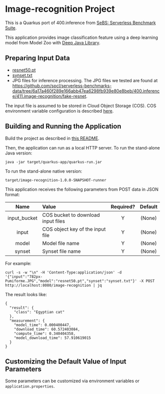 # Image-recognition Project

This is a Quarkus port of 400.inference from [SeBS: Serverless Benchmark Suite](https://github.com/spcl/serverless-benchmarks).

This application provides image classification feature using a deep learning model from Model Zoo with [Deep Java Library](https://djl.ai/).

## Preparing Input Data

- [resnet50.pt](src/main/resources/resnet50.pt)
- [synset.txt](src/main/resources/synset.txt)
- JPG files for inference processing. The JPG files we tested are found at https://github.com/spcl/serverless-benchmarks-data/tree/6a17a460f289e166abb47ea6298fb939e80e8beb/400.inference/411.image-recognition/fake-resnet.

The input file is assumed to be stored in Cloud Object Storage (COS). COS environment variable configuration is described [here]( ../UsingCloudObjectStorage.md).

## Building and Running the Application

Build the project as described in [this README](../../README.md).

Then, the application can run as a local HTTP server.
To run the stand-alone Java version:
```shell
java -jar target/quarkus-app/quarkus-run.jar
```
To run the stand-alone native version:
```shell
target/image-recognition-1.0.0-SNAPSHOT-runner
```

This application receives the following parameters from POST data in JSON format:

|Name         |Value                         |Required?|Default|
|:-----------:|:------------------------------------|:-:|:------:|
|input_bucket |COS bucket to download input files     |Y|(None) |
|input        |COS object key of the input file       |Y|(None) |
|model        |Model file name                        |Y|(None) |
|synset       |Synset file name                       |Y|(None) |

For example:

```shell
curl -s -w "\n" -H 'Content-Type:application/json' -d '{"input":"782px-Pumiforme.JPG","model":"resnet50.pt","synset":"synset.txt"}' -X POST http://localhost:8080/image-recognition | jq
```
The result looks like:
```
{
  "result": {
    "class": "Egyptian cat"
  },
  "measurement": {
    "model_time": 0.000400447,
    "download_time": 60.572403084,
    "compute_time": 0.340404358,
    "model_download_time": 57.910619015
  }
}
```

## Customizing the Default Value of Input Parameters

Some parameters can be customized via environment variables or `application.properties`.
